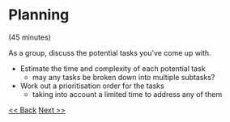 # Planning  
(45 minutes)  
  
As a group, discuss the potential tasks you’ve come up with.  

- Estimate the time and complexity of each potential task
  - may any tasks be broken down into multiple subtasks?
- Work out a prioritisation order for the tasks
  - taking into account a limited time to address any of them
  
  
[<< Back](1-task-identification.md)  [Next >>](3-work-sprint.md)  
  